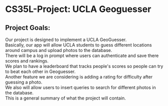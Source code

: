 # CS35L-Project: UCLA Geoguesser

## Project Goals: 
Our project is designed to implement a UCLA GeoGuesser. <br>
Basically, our app will allow UCLA students to guess different locations around campus and upload photos to the database. <br>
There will be a log in prompt where users can authenticate and save there scores and rankings.<br>
We plan to have a leaderboard that tracks people's scores so people can try to beat each other in Geoguesser.<br>
Another feature we are considering is adding a rating for difficulty after guessing a photo. <br>
We also will allow users to insert queries to search for different photos in the database.<br>
This is a general summary of what the project will contain.



